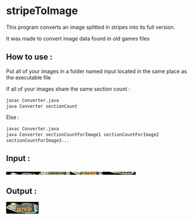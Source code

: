 # stripeToImage

This program converts an image splitted in stripes into its full version.

It was made to convert image data found in old games files

## How to use :

Put all of your images in a folder named input located in the same place as the executable file

If all of your images share the same section count :

```
javac Converter.java
java Converter sectionCount
```

Else : 

```
javac Converter.java
java Converter sectionCountForImage1 sectionCountForImage2 sectionCountForImage3...
```

## Input :

![Image to convert](input.png)

## Output :

![Converted image](output.png)

